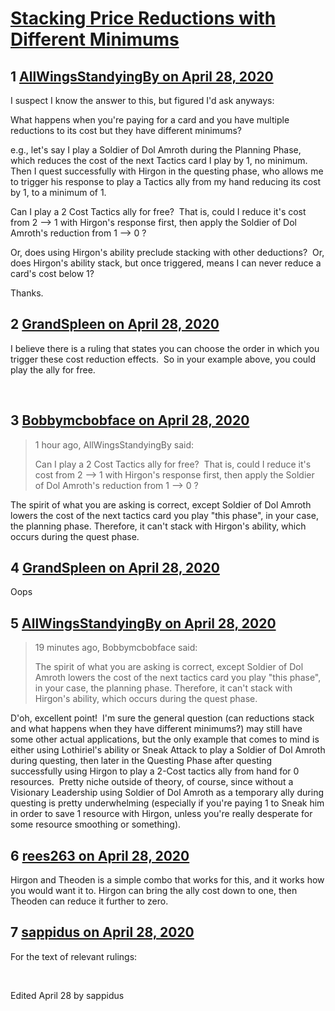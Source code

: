 # [Stacking Price Reductions with Different Minimums](https://community.fantasyflightgames.com/topic/308014-stacking-price-reductions-with-different-minimums/)

## 1 [AllWingsStandyingBy on April 28, 2020](https://community.fantasyflightgames.com/topic/308014-stacking-price-reductions-with-different-minimums/?do=findComment&comment=3931725)

I suspect I know the answer to this, but figured I'd ask anyways:

What happens when you're paying for a card and you have multiple reductions to its cost but they have different minimums?

e.g., let's say I play a Soldier of Dol Amroth during the Planning Phase, which reduces the cost of the next Tactics card I play by 1, no minimum.  Then I quest successfully with Hirgon in the questing phase, who allows me to trigger his response to play a Tactics ally from my hand reducing its cost by 1, to a minimum of 1.

Can I play a 2 Cost Tactics ally for free?  That is, could I reduce it's cost from 2 --> 1 with Hirgon's response first, then apply the Soldier of Dol Amroth's reduction from 1 --> 0 ?

Or, does using Hirgon's ability preclude stacking with other deductions?  Or, does Hirgon's ability stack, but once triggered, means I can never reduce a card's cost below 1?

Thanks.

## 2 [GrandSpleen on April 28, 2020](https://community.fantasyflightgames.com/topic/308014-stacking-price-reductions-with-different-minimums/?do=findComment&comment=3931727)

I believe there is a ruling that states you can choose the order in which you trigger these cost reduction effects.  So in your example above, you could play the ally for free. 

 

## 3 [Bobbymcbobface on April 28, 2020](https://community.fantasyflightgames.com/topic/308014-stacking-price-reductions-with-different-minimums/?do=findComment&comment=3931739)

> 1 hour ago, AllWingsStandyingBy said:
> 
> Can I play a 2 Cost Tactics ally for free?  That is, could I reduce it's cost from 2 --> 1 with Hirgon's response first, then apply the Soldier of Dol Amroth's reduction from 1 --> 0 ?

The spirit of what you are asking is correct, except Soldier of Dol Amroth lowers the cost of the next tactics card you play "this phase", in your case, the planning phase. Therefore, it can't stack with Hirgon's ability, which occurs during the quest phase.

## 4 [GrandSpleen on April 28, 2020](https://community.fantasyflightgames.com/topic/308014-stacking-price-reductions-with-different-minimums/?do=findComment&comment=3931744)

Oops

## 5 [AllWingsStandyingBy on April 28, 2020](https://community.fantasyflightgames.com/topic/308014-stacking-price-reductions-with-different-minimums/?do=findComment&comment=3931745)

> 19 minutes ago, Bobbymcbobface said:
> 
> The spirit of what you are asking is correct, except Soldier of Dol Amroth lowers the cost of the next tactics card you play "this phase", in your case, the planning phase. Therefore, it can't stack with Hirgon's ability, which occurs during the quest phase.


D'oh, excellent point!  I'm sure the general question (can reductions stack and what happens when they have different minimums?) may still have some other actual applications, but the only example that comes to mind is either using Lothiriel's ability or Sneak Attack to play a Soldier of Dol Amroth during questing, then later in the Questing Phase after questing successfully using Hirgon to play a 2-Cost tactics ally from hand for 0 resources.  Pretty niche outside of theory, of course, since without a Visionary Leadership using Soldier of Dol Amroth as a temporary ally during questing is pretty underwhelming (especially if you're paying 1 to Sneak him in order to save 1 resource with Hirgon, unless you're really desperate for some resource smoothing or something).

## 6 [rees263 on April 28, 2020](https://community.fantasyflightgames.com/topic/308014-stacking-price-reductions-with-different-minimums/?do=findComment&comment=3931778)

Hirgon and Theoden is a simple combo that works for this, and it works how you would want it to. Hirgon can bring the ally cost down to one, then Theoden can reduce it further to zero.

## 7 [sappidus on April 28, 2020](https://community.fantasyflightgames.com/topic/308014-stacking-price-reductions-with-different-minimums/?do=findComment&comment=3931826)

For the text of relevant rulings:

 

Edited April 28 by sappidus

